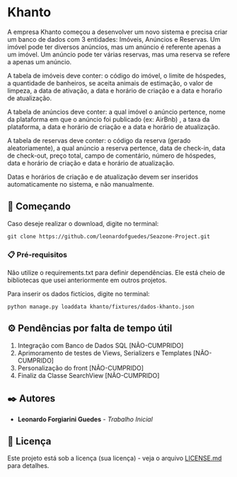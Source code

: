 # Khanto

A empresa Khanto começou a desenvolver um novo sistema e precisa criar um banco de dados com 3 entidades: Imóveis, Anúncios e Reservas. Um imóvel pode ter diversos anúncios, mas um anúncio é referente apenas a um imóvel. Um anúncio pode ter várias reservas, mas uma reserva se refere a apenas um anúncio.

A tabela de imóveis deve conter: o código do imóvel, o limite de hóspedes, a quantidade de banheiros, se aceita animais de estimação, o valor de limpeza, a data de ativação, a data e horário de criação e a data e horaŕio de atualização.

A tabela de anúncios deve conter: a qual imóvel o anúncio pertence, nome da plataforma em que o anúncio foi publicado (ex: AirBnb) , a taxa da plataforma, a data e horário de criação e a data e horário de atualização.

A tabela de reservas deve conter: o código da reserva (gerado aleatoriamente), a qual anúncio a reserva pertence, data de check-in, data de check-out, preço total, campo de comentário, número de hóspedes, data e horário de criação e data e horário de atualização.

Datas e horários de criação e de atualização devem ser inseridos automaticamente no sistema, e não manualmente.

## 🚀 Começando

Caso deseje realizar o download, digite no terminal:

```
git clone https://github.com/leonardofguedes/Seazone-Project.git
```

### 📋 Pré-requisitos

Não utilize o requirements.txt para definir dependências. Ele está cheio de bibliotecas que usei anteriormente em outros projetos.

Para inserir os dados fictícios, digite no terminal:

```
python manage.py loaddata khanto/fixtures/dados-khanto.json
```

## ⚙️ Pendências por falta de tempo útil

1. Integração com Banco de Dados SQL [NÃO-CUMPRIDO]
2. Aprimoramento de testes de Views, Serializers e Templates [NÃO-CUMPRIDO]
3. Personalização do front [NÃO-CUMPRIDO]
4. Finaliz da Classe SearchView [NÃO-CUMPRIDO]

## ✒️ Autores

- **Leonardo Forgiarini Guedes** - _Trabalho Inicial_

## 📄 Licença

Este projeto está sob a licença (sua licença) - veja o arquivo [LICENSE.md](https://github.com/usuario/projeto/licenca) para detalhes.
